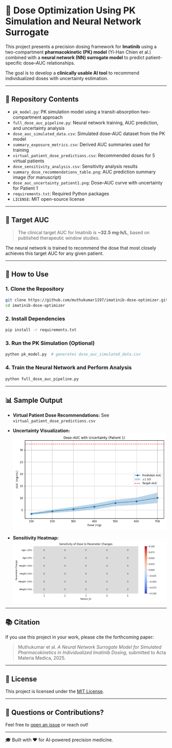# 🧠 Dose Optimization Using PK Simulation and Neural Network Surrogate

This project presents a precision dosing framework for **Imatinib** using a two-compartment **pharmacokinetic (PK) model** (Yi-Han Chien et al.) combined with a **neural network (NN) surrogate model** to predict patient-specific dose–AUC relationships.

The goal is to develop a **clinically usable AI tool** to recommend individualized doses with uncertainty estimation.

---

## 📂 Repository Contents

* `pk_model.py`: PK simulation model using a transit-absorption two-compartment approach
* `full_dose_auc_pipeline.py`: Neural network training, AUC prediction, and uncertainty analysis
* `dose_auc_simulated_data.csv`: Simulated dose–AUC dataset from the PK model
* `summary_exposure_metrics.csv`: Derived AUC summaries used for training
* `virtual_patient_dose_predictions.csv`: Recommended doses for 5 virtual patients
* `dose_sensitivity_analysis.csv`: Sensitivity analysis results
* `summary_dose_recommendations_table.png`: AUC prediction summary image (for manuscript)
* `dose_auc_uncertainty_patient1.png`: Dose–AUC curve with uncertainty for Patient 1
* `requirements.txt`: Required Python packages
* `LICENSE`: MIT open-source license

---

## 🎯 Target AUC

> The clinical target AUC for Imatinib is **\~32.5 mg·h/L**, based on published therapeutic window studies.

The neural network is trained to recommend the dose that most closely achieves this target AUC for any given patient.

---

## 🚀 How to Use

### 1. Clone the Repository

```bash
git clone https://github.com/muthukumar1197/imatinib-dose-optimizer.git
cd imatinib-dose-optimizer
```

### 2. Install Dependencies

```bash
pip install -r requirements.txt
```

### 3. Run the PK Simulation (Optional)

```bash
python pk_model.py  # generates dose_auc_simulated_data.csv
```

### 4. Train the Neural Network and Perform Analysis

```bash
python full_dose_auc_pipeline.py
```

---

## 📊 Sample Output

* **Virtual Patient Dose Recommendations:**
  See `virtual_patient_dose_predictions.csv`

* **Uncertainty Visualization:**
  ![Dose AUC Curve](dose_auc_uncertainty_patient1.png)

* **Sensitivity Heatmap:**
  ![Sensitivity](sensitivity_heatmap_dose.png)

---

## 📚 Citation

If you use this project in your work, please cite the forthcoming paper:

> Muthukumar et al. *A Neural Network Surrogate Model for Simulated Pharmacokinetics in Individualized Imatinib Dosing*, submitted to Acta Materia Medica, 2025.

---

## 🚪 License

This project is licensed under the [MIT License](LICENSE).

---

## 💬 Questions or Contributions?

Feel free to [open an issue](https://github.com/muthukumar1197/imatinib-dose-optimizer/issues) or reach out!

---

🎓 Built with ❤️ for AI-powered precision medicine.
